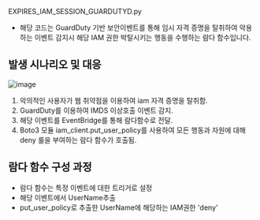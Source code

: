 EXPIRES_IAM_SESSION_GUARDUTYD.py
- 해당 코드는 GuardDuty 기반 보안이벤트를 통해 임시 자격 증명을 탈취하여 악용하는 이벤트 감지시 해당 IAM 권한 박탈시키는 행동을 수행하는 람다 함수입니다.

## 발생 시나리오 및 대응
![image](https://github.com/CloudBread-WHS/aws-automated-security-tools/assets/125464850/f1d698e1-bff7-4649-ac74-a5e343c43a7c)
1. 악의적인 사용자가 웹 취약점을 이용하여 iam 자격 증명을 탈취함.
2. GuardDuty를 이용하여 IMDS 이상호출 이벤트 감지.
3. 해당 이벤트를 EventBridge를 통해 람다함수로 전달.
4. Boto3 모듈 iam_client.put_user_policy를 사용하여 모든 행동과 자원에 대해 deny 룰을 부여하는 람다 함수가 호출됨.

## 람다 함수 구성 과정
- 람다 함수는 특정 이벤트에 대한 트리거로 설정
- 해당 이벤트에서 UserName추출
- put_user_policy로 추출한 UserName에 해당하는 IAM권한 'deny'
